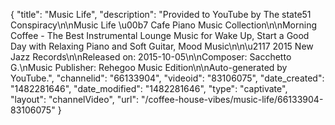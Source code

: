 {
    "title": "Music Life",
    "description": "Provided to YouTube by The state51 Conspiracy\n\nMusic Life \u00b7 Cafe Piano Music Collection\n\nMorning Coffee - The Best Instrumental Lounge Music for Wake Up, Start a Good Day with Relaxing Piano and Soft Guitar, Mood Music\n\n\u2117 2015 New Jazz Records\n\nReleased on: 2015-10-05\n\nComposer: Sacchetto G.\nMusic Publisher: Rehegoo Music Edition\n\nAuto-generated by YouTube.",
    "channelid": "66133904",
    "videoid": "83106075",
    "date_created": "1482281646",
    "date_modified": "1482281646",
    "type": "captivate",
    "layout": "channelVideo",
    "url": "\/coffee-house-vibes\/music-life\/66133904-83106075"
}